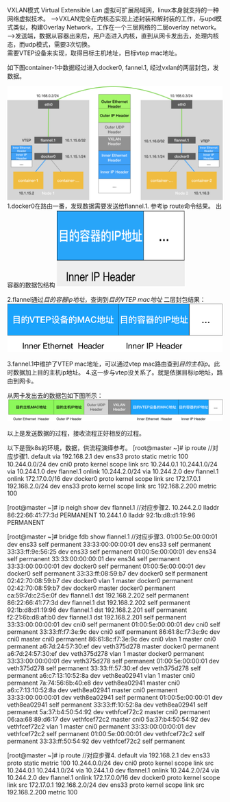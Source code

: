 VXLAN模式
Virtual Extensible Lan 虚拟可扩展局域网，linux本身就支持的一种网络虚拟技术。
-->VXLAN完全在内核态实现上述封装和解封装的工作，与upd模式类似，构建Overlay Network，工作在一个三层网络的二层overlay network。
-->发送端，数据从容器出来后，用户态进入内核，直到从网卡发出去，处理内核态，而udp模式，需要3次切换。  
需要VTEP设备来实现，取得目标主机地址，目标vtep mac地址。 

如下图container-1中数据经过进入docker0, fannel.1, 经过vxlan的两层封包，发数据。   
	
[![data_flow_vxlan](https://github.com/flysnow911/Blogs/blob/master/imgs/vxlandataflow.png "data_flow_vxlan")](https://github.com/flysnow911/Blogs/blob/master/imgs/vxlandataflow.png "data_flow_vxlan")
1.docker0在路由一番，发现数据需要发送给flannel.1. 参考ip route命令结果。
	出容器的数据包结构
	<img width="300" height="180" src="https://github.com/flysnow911/Blogs/blob/master/imgs/containerdata.png"/>
	
2.flannel通过*目的容器ip地址*，查询到*目的VTEP mac地址*
	二层封包结果：
	[![二层封包数据](https://github.com/flysnow911/Blogs/blob/master/imgs/vtep.png "二层封包数据")](https://github.com/flysnow911/Blogs/blob/master/imgs/vtep.png "二层封包数据")   
	
3.fannel.1中维护了VTEP mac地址，可以通过vtep mac路由查到*目的主机ip*。此时数据加上目的主机ip地址。
4.这一步与vtep没关系了。就是依据目标ip地址，路由到网卡。   

从网卡发出去的数据包如下图所示： 
	[![网络数据](https://github.com/flysnow911/Blogs/blob/master/imgs/vxlan_data_format.png "网络数据")](https://github.com/flysnow911/Blogs/blob/master/imgs/vxlan_data_format.png "网络数据")   
	
以上是发送数据的过程，接收流程正好相反的过程。

以下是我k8s的环境，数据，供流程演绎参考。
[root@master ~]# ip route //对应步骤1.
default via 192.168.2.1 dev ens33 proto static metric 100 
10.244.0.0/24 dev cni0 proto kernel scope link src 10.244.0.1 
10.244.1.0/24 via 10.244.1.0 dev flannel.1 onlink 
10.244.2.0/24 via 10.244.2.0 dev flannel.1 onlink 
172.17.0.0/16 dev docker0 proto kernel scope link src 172.17.0.1 
192.168.2.0/24 dev ens33 proto kernel scope link src 192.168.2.200 metric 100 


[root@master ~]# ip neigh show dev flannel.1 //对应步骤2.
10.244.2.0 lladdr 86:22:66:41:77:3d PERMANENT
10.244.1.0 lladdr 92:1b:d8:d1:19:96 PERMANENT

[root@master ~]# bridge fdb show flannel.1  //对应步骤3.
01:00:5e:00:00:01 dev ens33 self permanent
33:33:00:00:00:01 dev ens33 self permanent
33:33:ff:9e:56:25 dev ens33 self permanent
01:00:5e:00:00:01 dev ens34 self permanent
33:33:00:00:00:01 dev ens34 self permanent
33:33:00:00:00:01 dev docker0 self permanent
01:00:5e:00:00:01 dev docker0 self permanent
33:33:ff:08:59:b7 dev docker0 self permanent
02:42:70:08:59:b7 dev docker0 vlan 1 master docker0 permanent
02:42:70:08:59:b7 dev docker0 master docker0 permanent
ca:59:7d:c2:5e:0f dev flannel.1 dst 192.168.2.202 self permanent
86:22:66:41:77:3d dev flannel.1 dst 192.168.2.202 self permanent
92:1b:d8:d1:19:96 dev flannel.1 dst 192.168.2.201 self permanent
f2:21:6b:d8:af:b0 dev flannel.1 dst 192.168.2.201 self permanent
33:33:00:00:00:01 dev cni0 self permanent
01:00:5e:00:00:01 dev cni0 self permanent
33:33:ff:f7:3e:9c dev cni0 self permanent
86:61:8c:f7:3e:9c dev cni0 master cni0 permanent
86:61:8c:f7:3e:9c dev cni0 vlan 1 master cni0 permanent
a6:7d:24:57:30:ef dev veth375d278 master docker0 permanent
a6:7d:24:57:30:ef dev veth375d278 vlan 1 master docker0 permanent
33:33:00:00:00:01 dev veth375d278 self permanent
01:00:5e:00:00:01 dev veth375d278 self permanent
33:33:ff:57:30:ef dev veth375d278 self permanent
a6:c7:13:10:52:8a dev veth8ea02941 vlan 1 master cni0 permanent
7a:74:56:6b:40:e8 dev veth8ea02941 master cni0 
a6:c7:13:10:52:8a dev veth8ea02941 master cni0 permanent
33:33:00:00:00:01 dev veth8ea02941 self permanent
01:00:5e:00:00:01 dev veth8ea02941 self permanent
33:33:ff:10:52:8a dev veth8ea02941 self permanent
5a:37:b4:50:54:92 dev vethfcef72c2 master cni0 permanent
06:aa:68:89:d6:17 dev vethfcef72c2 master cni0 
5a:37:b4:50:54:92 dev vethfcef72c2 vlan 1 master cni0 permanent
33:33:00:00:00:01 dev vethfcef72c2 self permanent
01:00:5e:00:00:01 dev vethfcef72c2 self permanent
33:33:ff:50:54:92 dev vethfcef72c2 self permanent

[root@master ~]# ip route //对应步骤4.
default via 192.168.2.1 dev ens33 proto static metric 100 
10.244.0.0/24 dev cni0 proto kernel scope link src 10.244.0.1 
10.244.1.0/24 via 10.244.1.0 dev flannel.1 onlink 
10.244.2.0/24 via 10.244.2.0 dev flannel.1 onlink 
172.17.0.0/16 dev docker0 proto kernel scope link src 172.17.0.1 
192.168.2.0/24 dev ens33 proto kernel scope link src 192.168.2.200 metric 100 
